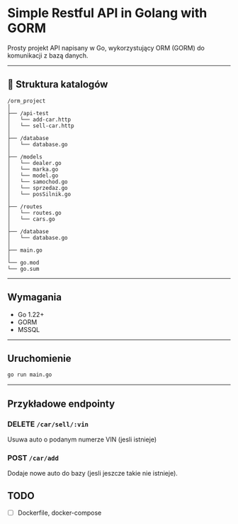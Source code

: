
# Simple Restful API in Golang with GORM

Prosty projekt API napisany w Go, wykorzystujący ORM (GORM) do komunikacji z bazą danych.

---

## 📁 Struktura katalogów

```
/orm_project
│
├── /api-test        
│   └── add-car.http
│   └── sell-car.http
│
├── /database
│   └── database.go
│
├── /models        
│   └── dealer.go
│   └── marka.go
│   └── model.go
│   └── samochod.go
│   └── sprzedaz.go
│   └── posSilnik.go
│
├── /routes    
│   └── routes.go
│   └── cars.go
│
├── /database     
│   └── database.go
│
├── main.go      
│
└── go.mod    
└── go.sum      
```

---

## Wymagania

- Go 1.22+
- GORM 
- MSSQL

---

## Uruchomienie

```bash
go run main.go
```

---

## Przykładowe endpointy

### DELETE `/car/sell/:vin`

Usuwa auto o podanym numerze VIN (jesli istnieje)


### POST `/car/add`

Dodaje nowe auto do bazy (jesli jeszcze takie nie istnieje).



## TODO
- [ ] Dockerfile, docker-compose


